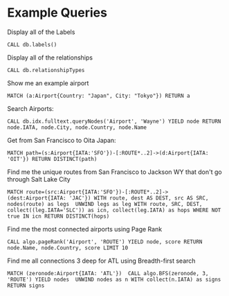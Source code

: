 
# Example Queries

Display all of the Labels

```
CALL db.labels()
```

Display all of the relationships

```
CALL db.relationshipTypes
```

Show me an example airport

```
MATCH (a:Airport{Country: "Japan", City: "Tokyo"}) RETURN a
```

Search Airports:

```
CALL db.idx.fulltext.queryNodes('Airport', 'Wayne') YIELD node RETURN node.IATA, node.City, node.Country, node.Name
```


Get from San Francisco to Oita Japan:

```
MATCH path=(s:Airport{IATA:'SFO'})-[:ROUTE*..2]->(d:Airport{IATA: 'OIT'}) RETURN DISTINCT(path)
```

Find me the unique routes from San Francisco to Jackson WY that don't go through Salt Lake City

```
MATCH route=(src:Airport{IATA:'SFO'})-[:ROUTE*..2]->(dest:Airport{IATA: 'JAC'}) WITH route, dest AS DEST, src AS SRC, nodes(route) as legs  UNWIND legs as leg WITH route, SRC, DEST, collect((leg.IATA='SLC')) as icn, collect(leg.IATA) as hops WHERE NOT true IN icn RETURN DISTINCT(hops)
```

Find me the most connected airports using Page Rank

```
CALL algo.pageRank('Airport', 'ROUTE') YIELD node, score RETURN node.Name, node.Country, score LIMIT 10
```

Find me all connections 3 deep for ATL using Breadth-first search

```
MATCH (zeronode:Airport{IATA: 'ATL'})  CALL algo.BFS(zeronode, 3, 'ROUTE') YIELD nodes  UNWIND nodes as n WITH collect(n.IATA) as signs RETURN signs

```



